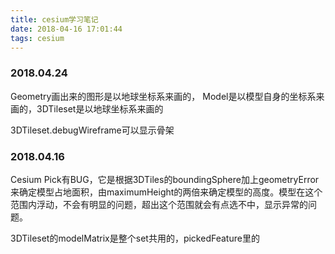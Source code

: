 ```yaml
---
title: cesium学习笔记
date: 2018-04-16 17:01:44
tags: cesium
---
```


### 2018.04.24
Geometry画出来的图形是以地球坐标系来画的， Model是以模型自身的坐标系来画的，3DTileset是以地球坐标系来画的

3DTileset.debugWireframe可以显示骨架

### 2018.04.16

Cesium Pick有BUG，它是根据3DTiles的boundingSphere加上geometryError来确定模型占地面积，由maximumHeight的两倍来确定模型的高度。模型在这个范围内浮动，不会有明显的问题，超出这个范围就会有点选不中，显示异常的问题。

3DTileset的modelMatrix是整个set共用的，pickedFeature里的